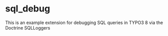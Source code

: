 # sql_debug
This is an example extension for debugging SQL queries in TYPO3 8 via the Doctrine SQLLoggers
